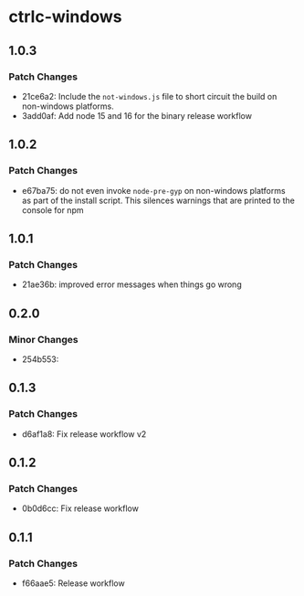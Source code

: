 # ctrlc-windows

## 1.0.3

### Patch Changes

- 21ce6a2: Include the `not-windows.js` file to short circuit the build on
  non-windows platforms.
- 3add0af: Add node 15 and 16 for the binary release workflow

## 1.0.2

### Patch Changes

- e67ba75: do not even invoke `node-pre-gyp` on non-windows platforms as part of
  the install script. This silences warnings that are printed to the
  console for npm

## 1.0.1

### Patch Changes

- 21ae36b: improved error messages when things go wrong

## 0.2.0

### Minor Changes

- 254b553:

## 0.1.3

### Patch Changes

- d6af1a8: Fix release workflow v2

## 0.1.2

### Patch Changes

- 0b0d6cc: Fix release workflow

## 0.1.1

### Patch Changes

- f66aae5: Release workflow

